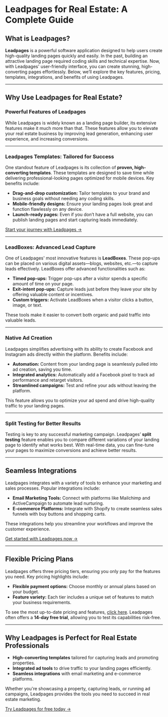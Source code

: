 # Leadpages for Real Estate: A Complete Guide

## What is Leadpages?

**Leadpages** is a powerful software application designed to help users create high-quality landing pages quickly and easily. In the past, building an attractive landing page required coding skills and technical expertise. Now, with Leadpages' user-friendly interface, you can create stunning, high-converting pages effortlessly. Below, we’ll explore the key features, pricing, templates, integrations, and benefits of using Leadpages.

---

## Why Use Leadpages for Real Estate?

### Powerful Features of Leadpages
While Leadpages is widely known as a landing page builder, its extensive features make it much more than that. These features allow you to elevate your real estate business by improving lead generation, enhancing user experience, and increasing conversions.

---

### Leadpages Templates: Tailored for Success
One standout feature of Leadpages is its collection of **proven, high-converting templates**. These templates are designed to save time while delivering professional-looking pages optimized for mobile devices. Key benefits include:

- **Drag-and-drop customization:** Tailor templates to your brand and business goals without needing any coding skills.
- **Mobile-friendly designs:** Ensure your landing pages look great and function flawlessly on any device.
- **Launch-ready pages:** Even if you don’t have a full website, you can publish landing pages and start capturing leads immediately.

[Start your journey with Leadpages →](https://bit.ly/LEadPages)

---

### LeadBoxes: Advanced Lead Capture
One of Leadpages' most innovative features is **LeadBoxes**. These pop-ups can be placed on various digital assets—blogs, websites, etc.—to capture leads effectively. LeadBoxes offer advanced functionalities such as:

- **Timed pop-ups:** Trigger pop-ups after a visitor spends a specific amount of time on your page.
- **Exit-intent pop-ups:** Capture leads just before they leave your site by offering valuable content or incentives.
- **Custom triggers:** Activate LeadBoxes when a visitor clicks a button, image, or text.

These tools make it easier to convert both organic and paid traffic into valuable leads.

---

### Native Ad Creation
Leadpages simplifies advertising with its ability to create Facebook and Instagram ads directly within the platform. Benefits include:

- **Automation:** Content from your landing page is seamlessly pulled into ad creation, saving you time.
- **Integrated analytics:** Automatically add a Facebook pixel to track ad performance and retarget visitors.
- **Streamlined campaigns:** Test and refine your ads without leaving the platform.

This feature allows you to optimize your ad spend and drive high-quality traffic to your landing pages.

---

### Split Testing for Better Results
Testing is key to any successful marketing campaign. Leadpages’ **split testing** feature enables you to compare different variations of your landing page to identify what works best. With real-time data, you can fine-tune your pages to maximize conversions and achieve better results.

---

## Seamless Integrations

Leadpages integrates with a variety of tools to enhance your marketing and sales processes. Popular integrations include:

- **Email Marketing Tools:** Connect with platforms like Mailchimp and ActiveCampaign to automate lead nurturing.
- **E-commerce Platforms:** Integrate with Shopify to create seamless sales funnels with buy buttons and shopping carts.

These integrations help you streamline your workflows and improve the customer experience.

[Get started with Leadpages now →](https://bit.ly/LEadPages)

---

## Flexible Pricing Plans

Leadpages offers three pricing tiers, ensuring you only pay for the features you need. Key pricing highlights include:

- **Flexible payment options:** Choose monthly or annual plans based on your budget.
- **Feature variety:** Each tier includes a unique set of features to match your business requirements.

To see the most up-to-date pricing and features, [click here](https://bit.ly/LEadPages). Leadpages often offers a **14-day free trial**, allowing you to test its capabilities risk-free.

---

## Why Leadpages is Perfect for Real Estate Professionals

- **High-converting templates** tailored for capturing leads and promoting properties.
- **Integrated ad tools** to drive traffic to your landing pages efficiently.
- **Seamless integrations** with email marketing and e-commerce platforms.

Whether you're showcasing a property, capturing leads, or running ad campaigns, Leadpages provides the tools you need to succeed in real estate marketing.

[Try Leadpages for free today →](https://bit.ly/LEadPages)
